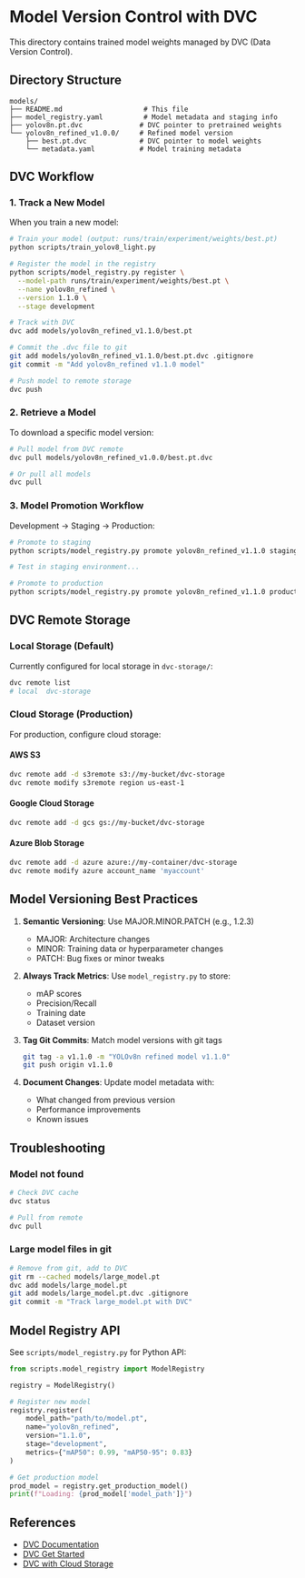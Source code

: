 # Model Version Control with DVC

This directory contains trained model weights managed by DVC (Data Version Control).

## Directory Structure

```
models/
├── README.md                    # This file
├── model_registry.yaml          # Model metadata and staging info
├── yolov8n.pt.dvc              # DVC pointer to pretrained weights
└── yolov8n_refined_v1.0.0/     # Refined model version
    ├── best.pt.dvc             # DVC pointer to model weights
    └── metadata.yaml           # Model training metadata
```

## DVC Workflow

### 1. Track a New Model

When you train a new model:

```bash
# Train your model (output: runs/train/experiment/weights/best.pt)
python scripts/train_yolov8_light.py

# Register the model in the registry
python scripts/model_registry.py register \
  --model-path runs/train/experiment/weights/best.pt \
  --name yolov8n_refined \
  --version 1.1.0 \
  --stage development

# Track with DVC
dvc add models/yolov8n_refined_v1.1.0/best.pt

# Commit the .dvc file to git
git add models/yolov8n_refined_v1.1.0/best.pt.dvc .gitignore
git commit -m "Add yolov8n_refined v1.1.0 model"

# Push model to remote storage
dvc push
```

### 2. Retrieve a Model

To download a specific model version:

```bash
# Pull model from DVC remote
dvc pull models/yolov8n_refined_v1.0.0/best.pt.dvc

# Or pull all models
dvc pull
```

### 3. Model Promotion Workflow

Development → Staging → Production:

```bash
# Promote to staging
python scripts/model_registry.py promote yolov8n_refined_v1.1.0 staging

# Test in staging environment...

# Promote to production
python scripts/model_registry.py promote yolov8n_refined_v1.1.0 production
```

## DVC Remote Storage

### Local Storage (Default)

Currently configured for local storage in `dvc-storage/`:

```bash
dvc remote list
# local  dvc-storage
```

### Cloud Storage (Production)

For production, configure cloud storage:

#### AWS S3
```bash
dvc remote add -d s3remote s3://my-bucket/dvc-storage
dvc remote modify s3remote region us-east-1
```

#### Google Cloud Storage
```bash
dvc remote add -d gcs gs://my-bucket/dvc-storage
```

#### Azure Blob Storage
```bash
dvc remote add -d azure azure://my-container/dvc-storage
dvc remote modify azure account_name 'myaccount'
```

## Model Versioning Best Practices

1. **Semantic Versioning**: Use MAJOR.MINOR.PATCH (e.g., 1.2.3)
   - MAJOR: Architecture changes
   - MINOR: Training data or hyperparameter changes
   - PATCH: Bug fixes or minor tweaks

2. **Always Track Metrics**: Use `model_registry.py` to store:
   - mAP scores
   - Precision/Recall
   - Training date
   - Dataset version

3. **Tag Git Commits**: Match model versions with git tags
   ```bash
   git tag -a v1.1.0 -m "YOLOv8n refined model v1.1.0"
   git push origin v1.1.0
   ```

4. **Document Changes**: Update model metadata with:
   - What changed from previous version
   - Performance improvements
   - Known issues

## Troubleshooting

### Model not found
```bash
# Check DVC cache
dvc status

# Pull from remote
dvc pull
```

### Large model files in git
```bash
# Remove from git, add to DVC
git rm --cached models/large_model.pt
dvc add models/large_model.pt
git add models/large_model.pt.dvc .gitignore
git commit -m "Track large_model.pt with DVC"
```

## Model Registry API

See `scripts/model_registry.py` for Python API:

```python
from scripts.model_registry import ModelRegistry

registry = ModelRegistry()

# Register new model
registry.register(
    model_path="path/to/model.pt",
    name="yolov8n_refined",
    version="1.1.0",
    stage="development",
    metrics={"mAP50": 0.99, "mAP50-95": 0.83}
)

# Get production model
prod_model = registry.get_production_model()
print(f"Loading: {prod_model['model_path']}")
```

## References

- [DVC Documentation](https://dvc.org/doc)
- [DVC Get Started](https://dvc.org/doc/start)
- [DVC with Cloud Storage](https://dvc.org/doc/user-guide/data-management/remote-storage)
